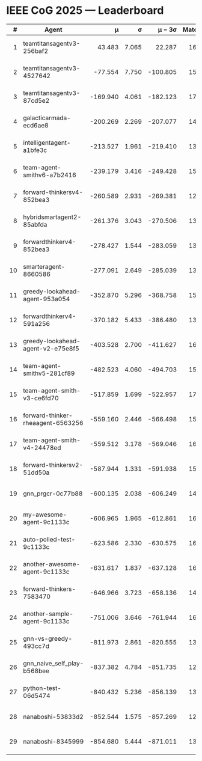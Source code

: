 # IEEE CoG 2025 — Leaderboard

| # | Agent | μ | σ | μ − 3σ | Matches | Updated |
|---:|---|---:|---:|---:|---:|---|
| 1 | teamtitansagentv3-256baf2 | 43.483 | 7.065 | 22.287 | 16456 | 2025-08-23 17:13 |
| 2 | teamtitansagentv3-4527642 | -77.554 | 7.750 | -100.805 | 15790 | 2025-08-23 17:13 |
| 3 | teamtitansagentv3-87cd5e2 | -169.940 | 4.061 | -182.123 | 17166 | 2025-08-23 17:13 |
| 4 | galacticarmada-ecd6ae8 | -200.269 | 2.269 | -207.077 | 14960 | 2025-08-23 17:13 |
| 5 | intelligentagent-a1bfe3c | -213.527 | 1.961 | -219.410 | 13448 | 2025-08-23 17:13 |
| 6 | team-agent-smithv6-a7b2416 | -239.179 | 3.416 | -249.428 | 15980 | 2025-08-23 17:13 |
| 7 | forward-thinkersv4-852bea3 | -260.589 | 2.931 | -269.381 | 12878 | 2025-08-23 17:13 |
| 8 | hybridsmartagent2-85abfda | -261.376 | 3.043 | -270.506 | 13900 | 2025-08-23 17:13 |
| 9 | forwardthinkerv4-852bea3 | -278.427 | 1.544 | -283.059 | 13127 | 2025-08-23 17:13 |
| 10 | smarteragent-8660586 | -277.091 | 2.649 | -285.039 | 13814 | 2025-08-23 17:13 |
| 11 | greedy-lookahead-agent-953a054 | -352.870 | 5.296 | -368.758 | 15250 | 2025-08-23 17:13 |
| 12 | forwardthinkerv4-591a256 | -370.182 | 5.433 | -386.480 | 13279 | 2025-08-23 17:13 |
| 13 | greedy-lookahead-agent-v2-e75e8f5 | -403.528 | 2.700 | -411.627 | 16010 | 2025-08-23 17:13 |
| 14 | team-agent-smithv5-281cf89 | -482.523 | 4.060 | -494.703 | 15900 | 2025-08-23 17:13 |
| 15 | team-agent-smith-v3-ce6fd70 | -517.859 | 1.699 | -522.957 | 17142 | 2025-08-23 17:13 |
| 16 | forward-thinker-rheaagent-6563256 | -559.160 | 2.446 | -566.498 | 15388 | 2025-08-23 17:13 |
| 17 | team-agent-smith-v4-24478ed | -559.512 | 3.178 | -569.046 | 16622 | 2025-08-23 17:13 |
| 18 | forward-thinkersv2-51dd50a | -587.944 | 1.331 | -591.938 | 15748 | 2025-08-23 17:13 |
| 19 | gnn_prgcr-0c77b88 | -600.135 | 2.038 | -606.249 | 14320 | 2025-08-23 17:13 |
| 20 | my-awesome-agent-9c1133c | -606.965 | 1.965 | -612.861 | 16000 | 2025-08-23 17:13 |
| 21 | auto-polled-test-9c1133c | -623.586 | 2.330 | -630.575 | 16240 | 2025-08-23 17:13 |
| 22 | another-awesome-agent-9c1133c | -631.617 | 1.837 | -637.128 | 16920 | 2025-08-23 17:13 |
| 23 | forward-thinkers-7583470 | -646.966 | 3.723 | -658.136 | 14860 | 2025-08-23 17:13 |
| 24 | another-sample-agent-9c1133c | -751.006 | 3.646 | -761.944 | 16220 | 2025-08-23 17:13 |
| 25 | gnn-vs-greedy-493cc7d | -811.973 | 2.861 | -820.555 | 13040 | 2025-08-23 17:13 |
| 26 | gnn_naive_self_play-b568bee | -837.382 | 4.784 | -851.735 | 12900 | 2025-08-23 17:13 |
| 27 | python-test-06d5474 | -840.432 | 5.236 | -856.139 | 13150 | 2025-08-23 17:13 |
| 28 | nanaboshi-53833d2 | -852.544 | 1.575 | -857.269 | 12420 | 2025-08-23 17:13 |
| 29 | nanaboshi-8345999 | -854.680 | 5.444 | -871.011 | 13570 | 2025-08-23 17:13 |
